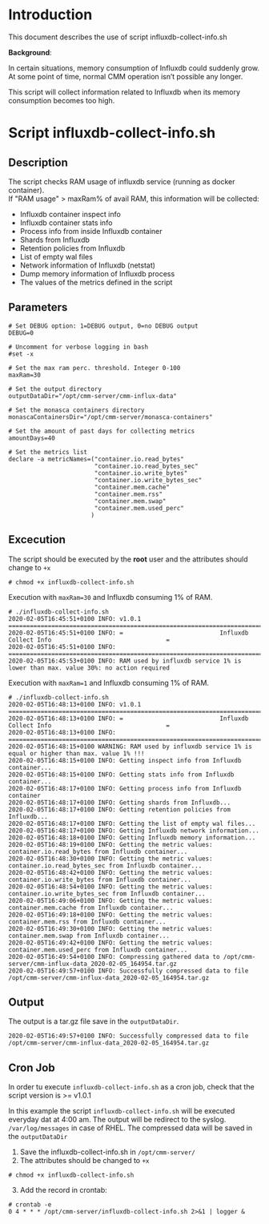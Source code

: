 # Introduction

This document describes the use of script influxdb-collect-info.sh

**Background**:  

In certain situations, memory consumption of Influxdb could suddenly grow.
At some point of time, normal CMM operation isn’t possible any longer.

This script will collect information related to Influxdb when its memory consumption becomes too high.

# Script influxdb-collect-info.sh

## Description

The script checks RAM usage of influxdb service (running as docker container).  
If "RAM usage" > maxRam% of avail RAM, this information will be collected:

- Influxdb container inspect info
- Influxdb container stats info
- Process info from inside Influxdb container
- Shards from Influxdb
- Retention policies from Influxdb
- List of empty wal files 
- Network information of Influxdb (netstat)
- Dump memory information of Influxdb process
- The values of the metrics defined in the script

## Parameters

```
# Set DEBUG option: 1=DEBUG output, 0=no DEBUG output
DEBUG=0

# Uncomment for verbose logging in bash
#set -x

# Set the max ram perc. threshold. Integer 0-100
maxRam=30

# Set the output directory
outputDataDir="/opt/cmm-server/cmm-influx-data"

# Set the monasca containers directory
monascaContainersDir="/opt/cmm-server/monasca-containers"

# Set the amount of past days for collecting metrics
amountDays=40

# Set the metrics list
declare -a metricNames=("container.io.read_bytes"
                        "container.io.read_bytes_sec"
                        "container.io.write_bytes"
                        "container.io.write_bytes_sec"
                        "container.mem.cache"
                        "container.mem.rss"
                        "container.mem.swap"
                        "container.mem.used_perc"
                       )
```
## Excecution
The script should be executed by the **root** user and the attributes should change to `+x`
```
# chmod +x influxdb-collect-info.sh
```

Execution with `maxRam=30` and Influxdb consuming 1% of RAM.
```
# ./influxdb-collect-info.sh
2020-02-05T16:45:51+0100 INFO: v1.0.1 ===========================================================================
2020-02-05T16:45:51+0100 INFO: =                           Influxdb Collect Info                                =
2020-02-05T16:45:51+0100 INFO: ==================================================================================
2020-02-05T16:45:53+0100 INFO: RAM used by influxdb service 1% is lower than max. value 30%: no action required
```

Execution with `maxRam=1` and Influxdb consuming 1% of RAM.
```
# ./influxdb-collect-info.sh 
2020-02-05T16:48:13+0100 INFO: v1.0.1 ===========================================================================
2020-02-05T16:48:13+0100 INFO: =                           Influxdb Collect Info                                =
2020-02-05T16:48:13+0100 INFO: ==================================================================================
2020-02-05T16:48:15+0100 WARNING: RAM used by influxdb service 1% is equal or higher than max. value 1% !!!
2020-02-05T16:48:15+0100 INFO: Getting inspect info from Influxdb container...
2020-02-05T16:48:15+0100 INFO: Getting stats info from Influxdb container...
2020-02-05T16:48:17+0100 INFO: Getting process info from Influxdb container
2020-02-05T16:48:17+0100 INFO: Getting shards from Influxdb...
2020-02-05T16:48:17+0100 INFO: Getting retention policies from Influxdb...
2020-02-05T16:48:17+0100 INFO: Getting the list of empty wal files...
2020-02-05T16:48:17+0100 INFO: Getting Influxdb network information...
2020-02-05T16:48:18+0100 INFO: Getting Influxdb memory information...
2020-02-05T16:48:19+0100 INFO: Getting the metric values: container.io.read_bytes from Influxdb container...
2020-02-05T16:48:30+0100 INFO: Getting the metric values: container.io.read_bytes_sec from Influxdb container...
2020-02-05T16:48:42+0100 INFO: Getting the metric values: container.io.write_bytes from Influxdb container...
2020-02-05T16:48:54+0100 INFO: Getting the metric values: container.io.write_bytes_sec from Influxdb container...
2020-02-05T16:49:06+0100 INFO: Getting the metric values: container.mem.cache from Influxdb container...
2020-02-05T16:49:18+0100 INFO: Getting the metric values: container.mem.rss from Influxdb container...
2020-02-05T16:49:30+0100 INFO: Getting the metric values: container.mem.swap from Influxdb container...
2020-02-05T16:49:42+0100 INFO: Getting the metric values: container.mem.used_perc from Influxdb container...
2020-02-05T16:49:54+0100 INFO: Compressing gathered data to /opt/cmm-server/cmm-influx-data_2020-02-05_164954.tar.gz
2020-02-05T16:49:57+0100 INFO: Successfully compressed data to file /opt/cmm-server/cmm-influx-data_2020-02-05_164954.tar.gz
```
## Output
The output is a tar.gz file save in the `outputDataDir`.

```
2020-02-05T16:49:57+0100 INFO: Successfully compressed data to file /opt/cmm-server/cmm-influx-data_2020-02-05_164954.tar.gz
```

## Cron Job

In order tu execute `influxdb-collect-info.sh` as a cron job, check that the script version is >= v1.0.1

In this example the script `influxdb-collect-info.sh` will be executed everyday dat at 4:00 am.
The output will be redirect to the syslog. `/var/log/messages` in case of RHEL.
The compressed data will be saved in the `outputDataDir`

1. Save the influxdb-collect-info.sh in `/opt/cmm-server/`
2. The attributes should be changed to `+x`
```
# chmod +x influxdb-collect-info.sh
```

3. Add the record in crontab:

```
# crontab -e
0 4 * * * /opt/cmm-server/influxdb-collect-info.sh 2>&1 | logger &
```
